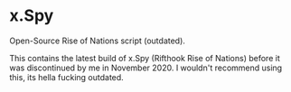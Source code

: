 # x.Spy
Open-Source Rise of Nations script (outdated).  

This contains the latest build of x.Spy (Rifthook Rise of Nations) before it was discontinued by me in November 2020.
I wouldn't recommend using this, its hella fucking outdated.
